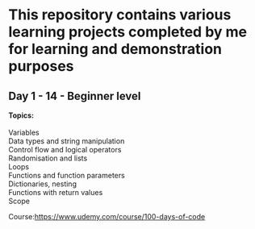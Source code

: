 # This repository contains various learning projects completed by me for learning and demonstration purposes </br>
## Day 1 - 14 - Beginner level </br>
**Topics:**</br>
</br>
Variables</br>
Data types and string manipulation</br>
Control flow and logical operators</br>
Randomisation and lists</br>
Loops</br>
Functions and function parameters</br>
Dictionaries, nesting</br>
Functions with return values</br>
Scope</br>




Course:https://www.udemy.com/course/100-days-of-code
